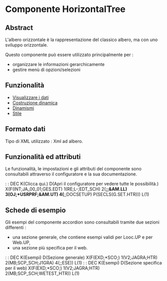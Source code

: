 # Componente HorizontalTree
## Abstract

L'albero orizzontale è la rappresentazione del classico albero, ma con uno sviluppo orizzontale.

Questo componente può essere utilizzato principalmente per : 
- organizzare le informazioni gerarchicamente
- gestire menù di opzioni/selezioni

## Funzionalità
- [Visualizzare i dati](Sorgenti/DOC/TA/B£AMO/LOCHTR_F01)
- [Costruzione dinamica](Sorgenti/DOC/TA/B£AMO/LOCHTR_F02)
- [Dinamismi](Sorgenti/DOC/TA/B£AMO/LOCHTR_F03)
- [Stile](Sorgenti/DOC/TA/B£AMO/LOCHTR_F04)

## Formato dati
Tipo di XML utilizzato :  Xml ad albero.

## Funzionalità ed attributi
Le funzionalità, le impostazioni e gli attributi del componente sono consultabili attraverso il configuratore e la sua documentazione.

 :  : DEC K(Clicca qui.) D(Apri il configuratore per vedere tutte le possibilità.) X(F(INT;JA_00_01;GES.EDT) 1(RE;L-;EDT_SCH) 2(**;;&AM.LL) 3(OJ;*USRPRF;&AM.UT) 4(**;;DOCSETUP) P(SECLS(G.SET.HTR))) L(1)

## Schede di esempio
Gli esempi del componente accordion sono consultabili tramite due sezioni differenti : 
- una sezione generale, che contiene esempi validi per Looc.UP e per Web.UP,
- una sezione più specifica per il web.

 :  : DEC K(Esempi) D(Sezione generale) X(F(EXD;*SCO;) 1(V2;JAGRA;HTR) 2(MB;SCP_SCH;J1GRA) 4(;;ESE)) L(1)
 :  : DEC K(Esempi) D(Sezione specifica per il web) X(F(EXD;*SCO;) 1(V2;JAGRA;HTR) 2(MB;SCP_SCH;WETEST_HTR)) L(1)


















